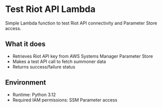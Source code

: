 # Test Riot API Lambda

Simple Lambda function to test Riot API connectivity and Parameter Store access.

## What it does
- Retrieves Riot API key from AWS Systems Manager Parameter Store
- Makes a test API call to fetch summoner data
- Returns success/failure status

## Environment
- Runtime: Python 3.12
- Required IAM permissions: SSM Parameter access
